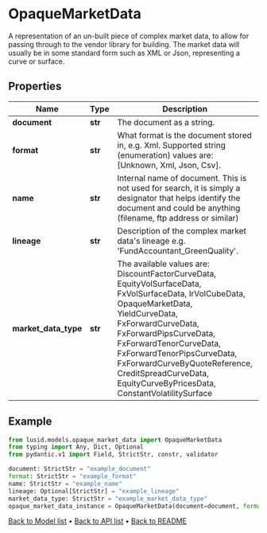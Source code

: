 # OpaqueMarketData

A representation of an un-built piece of complex market data, to allow for passing through to the vendor library for building. The market data will usually be in some standard form such as XML or Json, representing a curve or surface.
## Properties
Name | Type | Description | Notes
------------ | ------------- | ------------- | -------------
**document** | **str** | The document as a string. | 
**format** | **str** | What format is the document stored in, e.g. Xml. Supported string (enumeration) values are: [Unknown, Xml, Json, Csv]. | 
**name** | **str** | Internal name of document. This is not used for search, it is simply a designator that helps identify the document and could be anything (filename, ftp address or similar) | 
**lineage** | **str** | Description of the complex market data&#39;s lineage e.g. &#39;FundAccountant_GreenQuality&#39;. | [optional] 
**market_data_type** | **str** | The available values are: DiscountFactorCurveData, EquityVolSurfaceData, FxVolSurfaceData, IrVolCubeData, OpaqueMarketData, YieldCurveData, FxForwardCurveData, FxForwardPipsCurveData, FxForwardTenorCurveData, FxForwardTenorPipsCurveData, FxForwardCurveByQuoteReference, CreditSpreadCurveData, EquityCurveByPricesData, ConstantVolatilitySurface | 
## Example

```python
from lusid.models.opaque_market_data import OpaqueMarketData
from typing import Any, Dict, Optional
from pydantic.v1 import Field, StrictStr, constr, validator

document: StrictStr = "example_document"
format: StrictStr = "example_format"
name: StrictStr = "example_name"
lineage: Optional[StrictStr] = "example_lineage"
market_data_type: StrictStr = "example_market_data_type"
opaque_market_data_instance = OpaqueMarketData(document=document, format=format, name=name, lineage=lineage, market_data_type=market_data_type)

```

[Back to Model list](../README.md#documentation-for-models) &#8226; [Back to API list](../README.md#documentation-for-api-endpoints) &#8226; [Back to README](../README.md)

